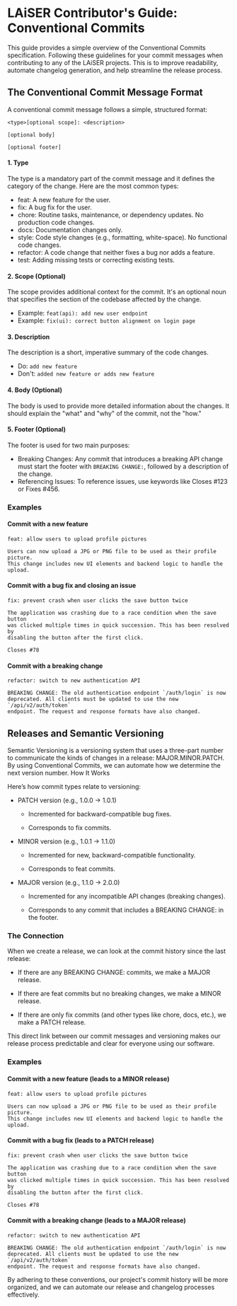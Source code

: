 # LAiSER Contributor's Guide: Conventional Commits

This guide provides a simple overview of the Conventional Commits specification. Following these guidelines for your commit messages when contributing to any of the LAiSER projects. This is to improve readability, automate changelog generation, and help streamline the release process.

## The Conventional Commit Message Format

A conventional commit message follows a simple, structured format:

```shell
<type>[optional scope]: <description>

[optional body]

[optional footer]
```

#### 1. Type

The type is a mandatory part of the commit message and it defines the category of the change. Here are the most common types:

- feat: A new feature for the user.
- fix: A bug fix for the user.
- chore: Routine tasks, maintenance, or dependency updates. No production code changes.
- docs: Documentation changes only.
- style: Code style changes (e.g., formatting, white-space). No functional code changes.
- refactor: A code change that neither fixes a bug nor adds a feature.
- test: Adding missing tests or correcting existing tests.

#### 2. Scope (Optional)

The scope provides additional context for the commit. It's an optional noun that specifies the section of the codebase affected by the change.

- Example: `feat(api): add new user endpoint`
- Example: `fix(ui): correct button alignment on login page`

#### 3. Description

The description is a short, imperative summary of the code changes.

- Do: `add new feature`
- Don't: `added new feature or adds new feature`

#### 4. Body (Optional)

The body is used to provide more detailed information about the changes. It should explain the "what" and "why" of the commit, not the "how."

#### 5. Footer (Optional)

The footer is used for two main purposes:

- Breaking Changes: Any commit that introduces a breaking API change must start the footer with `BREAKING CHANGE:`, followed by a description of the change.
- Referencing Issues: To reference issues, use keywords like Closes #123 or Fixes #456.

### Examples
#### Commit with a new feature

```shell
feat: allow users to upload profile pictures

Users can now upload a JPG or PNG file to be used as their profile picture.
This change includes new UI elements and backend logic to handle the upload.
```


#### Commit with a bug fix and closing an issue
```shell
fix: prevent crash when user clicks the save button twice

The application was crashing due to a race condition when the save button
was clicked multiple times in quick succession. This has been resolved by
disabling the button after the first click.

Closes #78
```

#### Commit with a breaking change

```shell
refactor: switch to new authentication API

BREAKING CHANGE: The old authentication endpoint `/auth/login` is now
deprecated. All clients must be updated to use the new `/api/v2/auth/token`
endpoint. The request and response formats have also changed.
```

## Releases and Semantic Versioning

Semantic Versioning is a versioning system that uses a three-part number to communicate the kinds of changes in a release: MAJOR.MINOR.PATCH. By using Conventional Commits, we can automate how we determine the next version number.
How It Works

Here’s how commit types relate to versioning:

- PATCH version (e.g., 1.0.0 -> 1.0.1)

    - Incremented for backward-compatible bug fixes.

    - Corresponds to fix commits.

- MINOR version (e.g., 1.0.1 -> 1.1.0)

    - Incremented for new, backward-compatible functionality.

    - Corresponds to feat commits.

- MAJOR version (e.g., 1.1.0 -> 2.0.0)

    - Incremented for any incompatible API changes (breaking changes).

    - Corresponds to any commit that includes a BREAKING CHANGE: in the footer.

### The Connection

When we create a release, we can look at the commit history since the last release:

- If there are any BREAKING CHANGE: commits, we make a MAJOR release.

- If there are feat commits but no breaking changes, we make a MINOR release.

- If there are only fix commits (and other types like chore, docs, etc.), we make a PATCH release.

This direct link between our commit messages and versioning makes our release process predictable and clear for everyone using our software.

### Examples

#### Commit with a new feature (leads to a MINOR release)

```shell
feat: allow users to upload profile pictures

Users can now upload a JPG or PNG file to be used as their profile picture.
This change includes new UI elements and backend logic to handle the upload.
```

#### Commit with a bug fix (leads to a PATCH release)

```shell
fix: prevent crash when user clicks the save button twice

The application was crashing due to a race condition when the save button
was clicked multiple times in quick succession. This has been resolved by
disabling the button after the first click.

Closes #78
```

#### Commit with a breaking change (leads to a MAJOR release)

```shell
refactor: switch to new authentication API

BREAKING CHANGE: The old authentication endpoint `/auth/login` is now
deprecated. All clients must be updated to use the new `/api/v2/auth/token`
endpoint. The request and response formats have also changed.
```

By adhering to these conventions, our project's commit history will be more organized, and we can automate our release and changelog processes effectively.